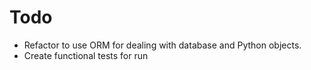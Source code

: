 # Todo
 - Refactor to use ORM for dealing with database and Python objects.
 - Create functional tests for run